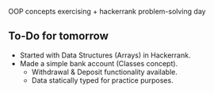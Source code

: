 OOP concepts exercising + hackerrank problem-solving day

## To-Do for tomorrow
- Started with Data Structures (Arrays) in Hackerrank.
- Made a simple bank account (Classes concept).
  - Withdrawal & Deposit functionality available.
  - Data statically typed for practice purposes.
  